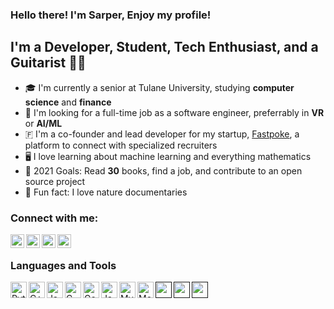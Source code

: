 ### Hello there! I'm Sarper, Enjoy my profile!

## I'm a Developer, Student, Tech Enthusiast, and a Guitarist 🎸🎸 
- 🎓 I'm currently a senior at Tulane University, studying **computer science** and **finance**
- 💼 I'm looking for a full-time job as a software engineer, preferrably in **VR** or **AI/ML**
- 🇫 I'm a co-founder and lead developer for my startup, [Fastpoke](https://fastpoke.com "We're not launched yet!"), a platform to connect with specialized recruiters
- 🖥️ I love learning about machine learning and everything mathematics
- 🎯 2021 Goals: Read **30** books, find a job, and contribute to an open source project
- 🦁 Fun fact: I love nature documentaries

### Connect with me:

[<img align="left" alt="Sarper Tutuncuoglu | LinkedIn" width="22px" src="https://cdn.jsdelivr.net/npm/simple-icons@v3/icons/linkedin.svg" />](https://www.linkedin.com/in/sarpertutuncuoglu/)
[<img align="left" alt="Sarper Tutuncuoglu | Instagram" width="22px" src="https://cdn.jsdelivr.net/npm/simple-icons@v3/icons/instagram.svg" />](https://www.instagram.com/sarpertutuncuoglu/)
[<img align="left" alt="Sarper Tutuncuoglu | Facebook" width="22px" src="https://cdn.jsdelivr.net/npm/simple-icons@v3/icons/facebook.svg" />](https://www.facebook.com/sarper.tutuncuoglu/)
[<img align="left" alt="Sarper Tutuncuoglu | Goodreads" width="22px" src="https://cdn.jsdelivr.net/npm/simple-icons@v3/icons/goodreads.svg" />](https://www.goodreads.com/user/show/58409772-sarper)

</br>

### Languages and Tools

[<img align="left" alt="Python" width="26px" src="https://avatars0.githubusercontent.com/u/1525981?s=200&v=4" />](https://www.python.org/)
[<img align="left" alt="C++" width="26px" src="https://img.icons8.com/color/48/000000/c-plus-plus-logo.png" />](https://www.cplusplus.com/)
[<img align="left" alt="JavaScript" width="26px" src="https://img.icons8.com/color/48/000000/javascript.png" />](https://www.javascript.com/)
[<img align="left" alt="C" width="26px" src="https://img.icons8.com/color/48/000000/c-programming.png" />](https://en.wikipedia.org/wiki/C_(programming_language))
[<img align="left" alt="Go" width="26px" src="https://img.icons8.com/color/48/000000/golang.png" />](https://golang.org/)
[<img align="left" alt="Java" width="26px" src="https://img.icons8.com/color/48/000000/java-coffee-cup-logo.png" />](https://www.java.com/en/)
[<img align="left" alt="MySQL" width="26px" src="https://www.mysql.com/common/logos/logo-mysql-170x115.png" />](https://www.mysql.com/)
[<img align="left" alt="MongoDB" width="26px" src="https://img.icons8.com/color/48/000000/mongodb.png" />](https://www.mongodb.com/1)
[<img align="left" alt="" width="26px" src="" />]()
[<img align="left" alt="" width="26px" src="" />]()
[<img align="left" alt="" width="26px" src="" />]()


